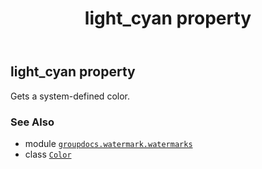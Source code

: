 ﻿---
title: light_cyan property
second_title: GroupDocs.Watermark for Python via .NET API References
description: 
type: docs
url: /python-net/groupdocs.watermark.watermarks/color/light_cyan/
is_root: false
weight: 790
---

## light_cyan property


Gets a system-defined color.

### See Also
* module [`groupdocs.watermark.watermarks`](../../)
* class [`Color`](/watermark/python-net/groupdocs.watermark.watermarks/color)
